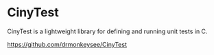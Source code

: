 # CinyTest

CinyTest is a lightweight library for defining and running unit tests in C.

https://github.com/drmonkeysee/CinyTest
